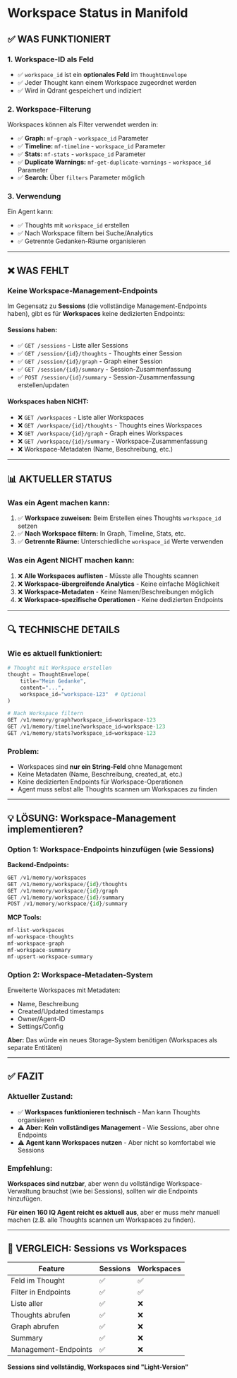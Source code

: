 # Workspace Status in Manifold

## ✅ WAS FUNKTIONIERT

### 1. Workspace-ID als Feld
- ✅ `workspace_id` ist ein **optionales Feld** im `ThoughtEnvelope`
- ✅ Jeder Thought kann einem Workspace zugeordnet werden
- ✅ Wird in Qdrant gespeichert und indiziert

### 2. Workspace-Filterung
Workspaces können als Filter verwendet werden in:
- ✅ **Graph:** `mf-graph` - `workspace_id` Parameter
- ✅ **Timeline:** `mf-timeline` - `workspace_id` Parameter  
- ✅ **Stats:** `mf-stats` - `workspace_id` Parameter
- ✅ **Duplicate Warnings:** `mf-get-duplicate-warnings` - `workspace_id` Parameter
- ✅ **Search:** Über `filters` Parameter möglich

### 3. Verwendung
Ein Agent kann:
- ✅ Thoughts mit `workspace_id` erstellen
- ✅ Nach Workspace filtern bei Suche/Analytics
- ✅ Getrennte Gedanken-Räume organisieren

---

## ❌ WAS FEHLT

### Keine Workspace-Management-Endpoints

Im Gegensatz zu **Sessions** (die vollständige Management-Endpoints haben), gibt es für **Workspaces** keine dedizierten Endpoints:

#### Sessions haben:
- ✅ `GET /sessions` - Liste aller Sessions
- ✅ `GET /session/{id}/thoughts` - Thoughts einer Session
- ✅ `GET /session/{id}/graph` - Graph einer Session
- ✅ `GET /session/{id}/summary` - Session-Zusammenfassung
- ✅ `POST /session/{id}/summary` - Session-Zusammenfassung erstellen/updaten

#### Workspaces haben NICHT:
- ❌ `GET /workspaces` - Liste aller Workspaces
- ❌ `GET /workspace/{id}/thoughts` - Thoughts eines Workspaces
- ❌ `GET /workspace/{id}/graph` - Graph eines Workspaces
- ❌ `GET /workspace/{id}/summary` - Workspace-Zusammenfassung
- ❌ Workspace-Metadaten (Name, Beschreibung, etc.)

---

## 📊 AKTUELLER STATUS

### Was ein Agent machen kann:
1. ✅ **Workspace zuweisen:** Beim Erstellen eines Thoughts `workspace_id` setzen
2. ✅ **Nach Workspace filtern:** In Graph, Timeline, Stats, etc.
3. ✅ **Getrennte Räume:** Unterschiedliche `workspace_id` Werte verwenden

### Was ein Agent NICHT machen kann:
1. ❌ **Alle Workspaces auflisten** - Müsste alle Thoughts scannen
2. ❌ **Workspace-übergreifende Analytics** - Keine einfache Möglichkeit
3. ❌ **Workspace-Metadaten** - Keine Namen/Beschreibungen möglich
4. ❌ **Workspace-spezifische Operationen** - Keine dedizierten Endpoints

---

## 🔍 TECHNISCHE DETAILS

### Wie es aktuell funktioniert:

```python
# Thought mit Workspace erstellen
thought = ThoughtEnvelope(
    title="Mein Gedanke",
    content="...",
    workspace_id="workspace-123"  # Optional
)

# Nach Workspace filtern
GET /v1/memory/graph?workspace_id=workspace-123
GET /v1/memory/timeline?workspace_id=workspace-123
GET /v1/memory/stats?workspace_id=workspace-123
```

### Problem:
- Workspaces sind **nur ein String-Feld** ohne Management
- Keine Metadaten (Name, Beschreibung, created_at, etc.)
- Keine dedizierten Endpoints für Workspace-Operationen
- Agent muss selbst alle Thoughts scannen um Workspaces zu finden

---

## 💡 LÖSUNG: Workspace-Management implementieren?

### Option 1: Workspace-Endpoints hinzufügen (wie Sessions)

**Backend-Endpoints:**
```python
GET /v1/memory/workspaces
GET /v1/memory/workspace/{id}/thoughts
GET /v1/memory/workspace/{id}/graph
GET /v1/memory/workspace/{id}/summary
POST /v1/memory/workspace/{id}/summary
```

**MCP Tools:**
```typescript
mf-list-workspaces
mf-workspace-thoughts
mf-workspace-graph
mf-workspace-summary
mf-upsert-workspace-summary
```

### Option 2: Workspace-Metadaten-System

Erweiterte Workspaces mit Metadaten:
- Name, Beschreibung
- Created/Updated timestamps
- Owner/Agent-ID
- Settings/Config

**Aber:** Das würde ein neues Storage-System benötigen (Workspaces als separate Entitäten)

---

## ✅ FAZIT

### Aktueller Zustand:
- ✅ **Workspaces funktionieren technisch** - Man kann Thoughts organisieren
- ⚠️ **Aber: Kein vollständiges Management** - Wie Sessions, aber ohne Endpoints
- ⚠️ **Agent kann Workspaces nutzen** - Aber nicht so komfortabel wie Sessions

### Empfehlung:
**Workspaces sind nutzbar**, aber wenn du vollständige Workspace-Verwaltung brauchst (wie bei Sessions), sollten wir die Endpoints hinzufügen.

**Für einen 160 IQ Agent reicht es aktuell aus**, aber er muss mehr manuell machen (z.B. alle Thoughts scannen um Workspaces zu finden).

---

## 🎯 VERGLEICH: Sessions vs Workspaces

| Feature | Sessions | Workspaces |
|---------|----------|------------|
| Feld im Thought | ✅ | ✅ |
| Filter in Endpoints | ✅ | ✅ |
| Liste aller | ✅ | ❌ |
| Thoughts abrufen | ✅ | ❌ |
| Graph abrufen | ✅ | ❌ |
| Summary | ✅ | ❌ |
| Management-Endpoints | ✅ | ❌ |

**Sessions sind vollständig, Workspaces sind "Light-Version"**





